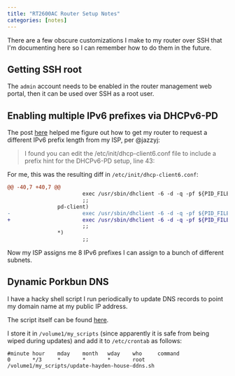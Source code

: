 ```yaml
---
title: "RT2600AC Router Setup Notes"
categories: [notes]
---
```


There are a few obscure customizations I make to my router over SSH that I'm
documenting here so I can remember how to do them in the future.

## Getting SSH root

The `admin` account needs to be enabled in the router management web portal,
then it can be used over SSH as a root user.

## Enabling multiple IPv6 prefixes via DHCPv6-PD

The post [here](https://community.synology.com/enu/forum/2/post/154473) helped
me figure out how to get my router to request a different IPv6 prefix length
from my ISP, per @jazzyj:

> I found you can edit the /etc/init/dhcp-client6.conf file to include a prefix hint for the DHCPv6-PD setup, line 43:

For me, this was the resulting diff in `/etc/init/dhcp-client6.conf`:

```diff
@@ -40,7 +40,7 @@
                        exec /usr/sbin/dhclient -6 -d -q -pf ${PID_FILE} -lf ${LEASE_FILE} -cf ${CONFIG_FILE} -nw ${IFACE}
                        ;;
                pd-client)
-                       exec /usr/sbin/dhclient -6 -d -q -pf ${PID_FILE} -lf ${LEASE_FILE} -cf ${CONFIG_FILE} -P -N -nw ${IFACE}
+                       exec /usr/sbin/dhclient -6 -d -q -pf ${PID_FILE} -lf ${LEASE_FILE} -cf ${CONFIG_FILE} -P --prefix-len-hint 60 -N -nw ${IFACE}
                        ;;
                *)
                        ;;
```

Now my ISP assigns me 8 IPv6 prefixes I can assign to a bunch of different
subnets.

## Dynamic Porkbun DNS

I have a hacky shell script I run periodically to update DNS records to point
my domain name at my public IP address.

The script itself can be found [here](https://gist.github.com/haydenmc/609c9401b11b9c915801534fc4bd3db5).

I store it in `/volume1/my_scripts` (since apparently it is safe from being
wiped during updates) and add it to `/etc/crontab` as follows:

```crontab
#minute hour    mday    month   wday    who     command
0       */3     *       *       *       root    /volume1/my_scripts/update-hayden-house-ddns.sh
```
